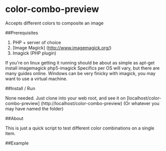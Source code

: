 
# color-combo-preview
Accepts different colors to composite an image


##Prerequisites

1. PHP + server of choice
2. [Image Magick] (http://www.imagemagick.org/)
3. Imagick (PHP plugin)

If you're on linux getting it running should be about as simple as apt-get install imagemagick php5-imagick
Specifics per OS will vary, but there are many guides online. Windows can be very finicky with imagick, you may want to use a virtual machine.


##Install / Run

None needed. Just clone into your web root, and see it on [localhost/color-combo-preview] (http://localhost/color-combo-preview) (Or whatever you may have named the folder)


##About

This is just a quick script to test different color combinations on a single item.



##Example





